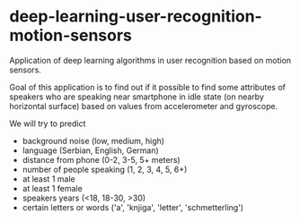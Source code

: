 # deep-learning-user-recognition-motion-sensors
  Application of deep learning algorithms in user recognition based on motion sensors.

  Goal of this application is to find out if it possible to find some attributes of speakers who are speaking near smartphone in idle state (on nearby horizontal surface) based on values from accelerometer and gyroscope.

  We will try to predict 
  * background noise (low, medium, high)
  * language (Serbian, English, German)
  * distance from phone (0-2, 3-5, 5+ meters)
  * number of people speaking (1, 2, 3, 4, 5, 6+)
  * at least 1 male
  * at least 1 female
  * speakers years (<18, 18-30, >30)
  * certain letters or words ('a', 'knjiga', 'letter', 'schmetterling')

